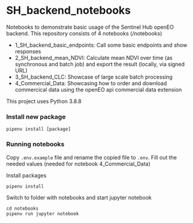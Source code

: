 # SH_backend_notebooks
Notebooks to demonstrate basic usage of the Sentinel Hub openEO backend. This repository consists of 4 notebooks (/notebooks)
- 1_SH_backend_basic_endpoints: Call some basic endpoints and show responses
- 2_SH_backend_mean_NDVI: Calculate mean NDVI over time (as synchronous and batch job) and export the result (locally, via signed URL)
- 3_SH_backend_CLC: Showcase of large scale batch processing
- 4_Commercial_Data: Showcasing how to order and download commercical data using the openEO api commercial data extension

This project uses Python 3.8.8

### Install new package

```
pipenv install [package]
```

### Running notebooks

Copy `.env.example` file and rename the copied file to `.env`. Fill out the needed values (needed for notebook 4_Commercial_Data)

Install packages 

```
pipenv install
```

Switch to folder with notebooks and start jupyter notebook

```
cd notebooks
pipenv run jupyter notebook
```